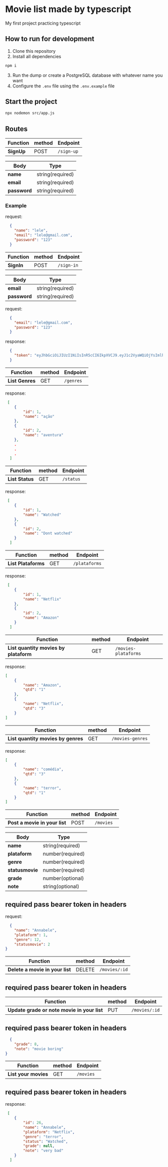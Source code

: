 # Movie list made by typescript

My first project practicing typescript


## How to run for development

1. Clone this repository
2. Install all dependencies

```bash
npm i
```

3. Run the dump or create a PostgreSQL database with whatever name you want 
4. Configure the `.env` file using the `.env.example` file 

## Start the project

```bash
npx nodemon src/app.js
```
## Routes

| Function        | method | Endpoint       |
| --------------| ------ | -------------- |
| **SignUp**     | POST   | `/sign-up`       |

| Body               | Type                                 |
| --------------------| ------------------------------------ |
| **name**           | string(required)                     |
| **email**           | string(required)                     |
| **password**        | string(required)                     |


### Example

request:

```json
  {
   	"name": "lele",
	"email": "lele@gmail.com", 
	"password": "123"
  }
```

| Function        | method | Endpoint       |
| --------------| ------ | -------------- |
| **SignIn**     | POST   | `/sign-in`       |

| Body               | Type                                 |
| --------------------| ------------------------------------ |
| **email**           | string(required)                     |
| **password**        | string(required)                     |


request:

```json
  {
	"email": "lele@gmail.com", 
	"password": "123"
  }
```

response:


```json
  {
   	"token": "eyJhbGciOiJIUzI1NiIsInR5cCI6IkpXVCJ9.eyJ1c2VyaWQiOjYsImlhdCI6MTY2ODEyNzYwOX0.WP4gIfMfsCNAOSvyAQFI2QPfIO52VBN5UNMOjECvx2p"
  }
```

| Function        | method | Endpoint       |
| --------------| ------ | -------------- |
| **List Genres**     | GET   | `/genres`       |

response:


```json
 [
	{
		"id": 1,
		"name": "ação"
	},
	{
		"id": 2,
		"name": "aventura"
	},
	.
	.
	.
  ]	
```

| Function        | method | Endpoint       |
| --------------| ------ | -------------- |
| **List Status**     | GET   | `/status`       |

response:


```json
 [
	{
		"id": 1,
		"name": "Watched"
	},
	{
		"id": 2,
		"name": "Dont watched"
	}
  ]	
```


| Function        | method | Endpoint       |
| --------------| ------ | -------------- |
| **List Plataforms**     | GET   | `/plataforms`       |

response:


```json
 [
	{
		"id": 1,
		"name": "Netflix"
	},
	{
		"id": 2,
		"name": "Amazon"
	}
  ]	
```

| Function        | method | Endpoint       |
| --------------| ------ | -------------- |
| **List quantity movies by plataform**     | GET   | `/movies-plataforms`       |

response:


```json
[
	{
		"name": "Amazon",
		"qtd": "1"
	},
	{
		"name": "Netflix",
		"qtd": "3"
	}
]	
```

| Function        | method | Endpoint       |
| --------------| ------ | -------------- |
| **List quantity movies by genres**     | GET   | `/movies-genres`       |

response:


```json
[
	{
		"name": "comédia",
		"qtd": "3"
	},
	{
		"name": "terror",
		"qtd": "1"
	}
]
```


| Function        | method | Endpoint       |
| --------------| ------ | -------------- |
| **Post a movie in your list**     | POST   | `/movies`       |

| Body               | Type                                 |
| --------------------| ------------------------------------ |
| **name**           | string(required)                     |
| **plataform**        | number(required)                     |
| **genre**        | number(required)                     |
| **statusmovie**        | number(required)                     |
| **grade**        | number(optional)                     |
| **note**        | string(optional)                     |

## required pass bearer token  in headers

request:

```json
  {
	"name": "Annabele",
	"plataform": 1,
	"genre": 12,
	"statusmovie": 2
}
```

| Function        | method | Endpoint       |
| --------------| ------ | -------------- |
| **Delete a movie in your list**     | DELETE   | `/movies/:id`       |

## required pass bearer token  in headers

| Function        | method | Endpoint       |
| --------------| ------ | -------------- |
| **Update grade or note movie in your list**     | PUT   | `/movies/:id`       |

## required pass bearer token  in headers

```json
  {
	"grade": 8,
	"note": "movie boring" 
}
```

| Function        | method | Endpoint       |
| --------------| ------ | -------------- |
| **List your movies**     | GET   | `/movies`       |

## required pass bearer token  in headers

response:


```json
 [
	{
		"id": 26,
		"name": "Annabele",
		"plataform": "Netflix",
		"genre": "terror",
		"status": "Watched",
		"grade": null,
		"note": "very bad"
	}
  ]	
```
